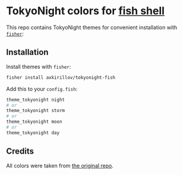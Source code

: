 # TokyoNight colors for [fish shell](https://fishshell.com/)

This repo contains TokyoNight themes for convenient installation with [`fisher`](https://github.com/jorgebucaran/fisher):

## Installation

Install themes with `fisher`:

```sh
fisher install axkirillov/tokyonight-fish
```

Add this to your `config.fish`:

```sh
theme_tokyonight night
# or
theme_tokyonight storm
# or
theme_tokyonight moon
# or
theme_tokyonight day
```

## Credits

All colors were taken from [the original repo](https://github.com/folke/tokyonight.nvim/blob/main/extras/fish/).
